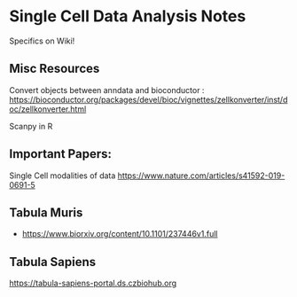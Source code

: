 # Single Cell Data Analysis Notes
Specifics on Wiki! 


## Misc Resources
Convert objects between anndata and bioconductor : https://bioconductor.org/packages/devel/bioc/vignettes/zellkonverter/inst/doc/zellkonverter.html

Scanpy in R

## Important Papers:
Single Cell modalities of data 
https://www.nature.com/articles/s41592-019-0691-5


## Tabula Muris


- https://www.biorxiv.org/content/10.1101/237446v1.full

## Tabula Sapiens 

https://tabula-sapiens-portal.ds.czbiohub.org

